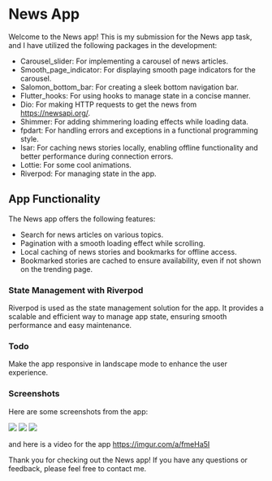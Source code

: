 # News App
Welcome to the News app! This is my submission for the News app task, and I have utilized the following packages in the development:

- Carousel_slider: For implementing a carousel of news articles.
- Smooth_page_indicator: For displaying smooth page indicators for the carousel.
- Salomon_bottom_bar: For creating a sleek bottom navigation bar.
- Flutter_hooks: For using hooks to manage state in a concise manner.
- Dio: For making HTTP requests to get the news from https://newsapi.org/.
- Shimmer: For adding shimmering loading effects while loading data.
- fpdart: For handling errors and exceptions in a functional programming style.
- Isar: For caching news stories locally, enabling offline functionality and better performance during connection errors.
- Lottie: For some cool animations.
- Riverpod: For managing state in the app.

## App Functionality
The News app offers the following features:

- Search for news articles on various topics.
- Pagination with a smooth loading effect while scrolling.
- Local caching of news stories and bookmarks for offline access.
- Bookmarked stories are cached to ensure availability, even if not shown on the trending page.

### State Management with Riverpod
Riverpod is used as the state management solution for the app. It provides a scalable and efficient way to manage app state, ensuring smooth performance and easy maintenance.

### Todo
Make the app responsive in landscape mode to enhance the user experience.

### Screenshots
Here are some screenshots from the app:

![](https://i.imgur.com/OCGE8Xh.jpg)
![](https://i.imgur.com/UUUVcdb.jpeg)
![](https://i.imgur.com/dWad8Pp.jpeg)

and here is a video for the app https://imgur.com/a/fmeHa5I

Thank you for checking out the News app! If you have any questions or feedback, please feel free to contact me.




